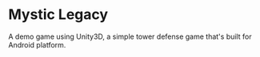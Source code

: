 # Mystic Legacy
 A demo game using Unity3D, a simple tower defense game that's built for Android platform.
